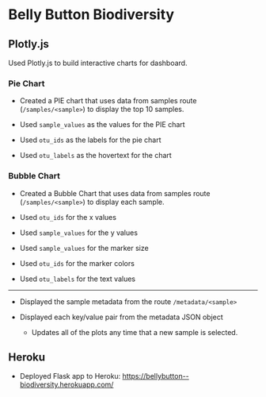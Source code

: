 # Belly Button Biodiversity

## Plotly.js
Used Plotly.js to build interactive charts for dashboard.

### Pie Chart
* Created a PIE chart that uses data from samples route (`/samples/<sample>`) to display the top 10 samples.

* Used `sample_values` as the values for the PIE chart

* Used `otu_ids` as the labels for the pie chart

* Used `otu_labels` as the hovertext for the chart

### Bubble Chart
* Created a Bubble Chart that uses data from samples route (`/samples/<sample>`) to display each sample.

* Used `otu_ids` for the x values

* Used `sample_values` for the y values

* Used `sample_values` for the marker size

* Used `otu_ids` for the marker colors

* Used `otu_labels` for the text values

<hr>

* Displayed the sample metadata from the route `/metadata/<sample>`

* Displayed each key/value pair from the metadata JSON object 

    * Updates all of the plots any time that a new sample is selected.

## Heroku

* Deployed  Flask app to Heroku: https://bellybutton--biodiversity.herokuapp.com/
